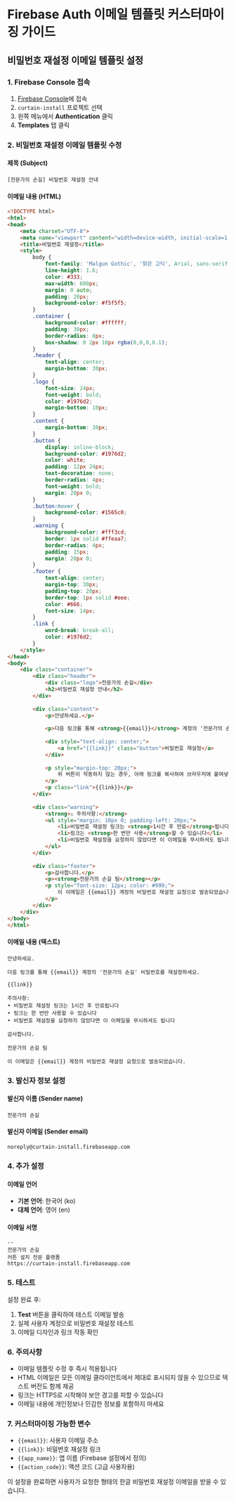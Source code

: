 # Firebase Auth 이메일 템플릿 커스터마이징 가이드

## 비밀번호 재설정 이메일 템플릿 설정

### 1. Firebase Console 접속
1. [Firebase Console](https://console.firebase.google.com/)에 접속
2. `curtain-install` 프로젝트 선택
3. 왼쪽 메뉴에서 **Authentication** 클릭
4. **Templates** 탭 클릭

### 2. 비밀번호 재설정 이메일 템플릿 수정

#### 제목 (Subject)
```
[전문가의 손길] 비밀번호 재설정 안내
```

#### 이메일 내용 (HTML)
```html
<!DOCTYPE html>
<html>
<head>
    <meta charset="UTF-8">
    <meta name="viewport" content="width=device-width, initial-scale=1.0">
    <title>비밀번호 재설정</title>
    <style>
        body {
            font-family: 'Malgun Gothic', '맑은 고딕', Arial, sans-serif;
            line-height: 1.6;
            color: #333;
            max-width: 600px;
            margin: 0 auto;
            padding: 20px;
            background-color: #f5f5f5;
        }
        .container {
            background-color: #ffffff;
            padding: 30px;
            border-radius: 8px;
            box-shadow: 0 2px 10px rgba(0,0,0,0.1);
        }
        .header {
            text-align: center;
            margin-bottom: 30px;
        }
        .logo {
            font-size: 24px;
            font-weight: bold;
            color: #1976d2;
            margin-bottom: 10px;
        }
        .content {
            margin-bottom: 30px;
        }
        .button {
            display: inline-block;
            background-color: #1976d2;
            color: white;
            padding: 12px 24px;
            text-decoration: none;
            border-radius: 4px;
            font-weight: bold;
            margin: 20px 0;
        }
        .button:hover {
            background-color: #1565c0;
        }
        .warning {
            background-color: #fff3cd;
            border: 1px solid #ffeaa7;
            border-radius: 4px;
            padding: 15px;
            margin: 20px 0;
        }
        .footer {
            text-align: center;
            margin-top: 30px;
            padding-top: 20px;
            border-top: 1px solid #eee;
            color: #666;
            font-size: 14px;
        }
        .link {
            word-break: break-all;
            color: #1976d2;
        }
    </style>
</head>
<body>
    <div class="container">
        <div class="header">
            <div class="logo">전문가의 손길</div>
            <h2>비밀번호 재설정 안내</h2>
        </div>
        
        <div class="content">
            <p>안녕하세요.</p>
            
            <p>다음 링크를 통해 <strong>{{email}}</strong> 계정의 '전문가의 손길' 비밀번호를 재설정하세요.</p>
            
            <div style="text-align: center;">
                <a href="{{link}}" class="button">비밀번호 재설정</a>
            </div>
            
            <p style="margin-top: 20px;">
                위 버튼이 작동하지 않는 경우, 아래 링크를 복사하여 브라우저에 붙여넣기 해주세요:
            </p>
            <p class="link">{{link}}</p>
        </div>
        
        <div class="warning">
            <strong>⚠️ 주의사항:</strong>
            <ul style="margin: 10px 0; padding-left: 20px;">
                <li>비밀번호 재설정 링크는 <strong>1시간 후 만료</strong>됩니다</li>
                <li>링크는 <strong>한 번만 사용</strong>할 수 있습니다</li>
                <li>비밀번호 재설정을 요청하지 않았다면 이 이메일을 무시하셔도 됩니다</li>
            </ul>
        </div>
        
        <div class="footer">
            <p>감사합니다.</p>
            <p><strong>전문가의 손길 팀</strong></p>
            <p style="font-size: 12px; color: #999;">
                이 이메일은 {{email}} 계정의 비밀번호 재설정 요청으로 발송되었습니다.
            </p>
        </div>
    </div>
</body>
</html>
```

#### 이메일 내용 (텍스트)
```
안녕하세요.

다음 링크를 통해 {{email}} 계정의 '전문가의 손길' 비밀번호를 재설정하세요.

{{link}}

주의사항:
• 비밀번호 재설정 링크는 1시간 후 만료됩니다
• 링크는 한 번만 사용할 수 있습니다
• 비밀번호 재설정을 요청하지 않았다면 이 이메일을 무시하셔도 됩니다

감사합니다.

전문가의 손길 팀

이 이메일은 {{email}} 계정의 비밀번호 재설정 요청으로 발송되었습니다.
```

### 3. 발신자 정보 설정

#### 발신자 이름 (Sender name)
```
전문가의 손길
```

#### 발신자 이메일 (Sender email)
```
noreply@curtain-install.firebaseapp.com
```

### 4. 추가 설정

#### 이메일 언어
- **기본 언어**: 한국어 (ko)
- **대체 언어**: 영어 (en)

#### 이메일 서명
```
--
전문가의 손길
커튼 설치 전문 플랫폼
https://curtain-install.firebaseapp.com
```

### 5. 테스트

설정 완료 후:
1. **Test** 버튼을 클릭하여 테스트 이메일 발송
2. 실제 사용자 계정으로 비밀번호 재설정 테스트
3. 이메일 디자인과 링크 작동 확인

### 6. 주의사항

- 이메일 템플릿 수정 후 즉시 적용됩니다
- HTML 이메일은 모든 이메일 클라이언트에서 제대로 표시되지 않을 수 있으므로 텍스트 버전도 함께 제공
- 링크는 HTTPS로 시작해야 보안 경고를 피할 수 있습니다
- 이메일 내용에 개인정보나 민감한 정보를 포함하지 마세요

### 7. 커스터마이징 가능한 변수

- `{{email}}`: 사용자 이메일 주소
- `{{link}}`: 비밀번호 재설정 링크
- `{{app_name}}`: 앱 이름 (Firebase 설정에서 정의)
- `{{action_code}}`: 액션 코드 (고급 사용자용)

이 설정을 완료하면 사용자가 요청한 형태의 한글 비밀번호 재설정 이메일을 받을 수 있습니다.
